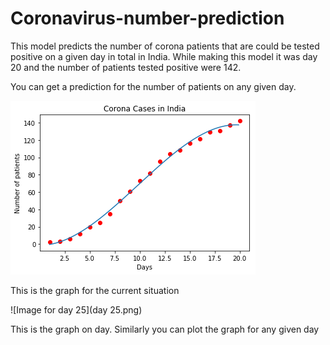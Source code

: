 # Coronavirus-number-prediction
This model predicts the number of corona patients that are could be tested positive on a given day in total in India. While making this model it was day 20 and the number of patients tested positive were 142.

You can get a prediction for the number of patients on any given day.

![Present Date](presentnumber.png)

This is the graph for the current situation




![Image for day 25](day 25.png)

This is the graph on day. Similarly you can plot the graph for any given day
